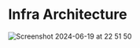 # Infra Architecture

![Screenshot 2024-06-19 at 22 51 50](https://github.com/diogoazevedoo/tech-events/assets/88426589/ce96b290-b872-4a23-9ccb-ff80492e60bd)
